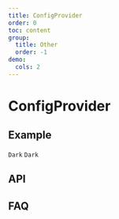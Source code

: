 ```yaml
---
title: ConfigProvider
order: 0
toc: content
group:
  title: Other
  order: -1
demo:
  cols: 2
---
```


# ConfigProvider

## Example

<code src='./demo/base.tsx' description='custom' iframe='true'>Dark</code>
<code src='./demo/dark.tsx' description='custom' iframe='true'>Dark</code>

## API
<API id='ConfigProvider'></API>

## FAQ